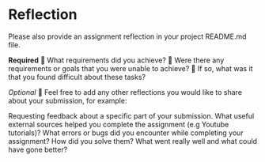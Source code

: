 # Reflection

Please also provide an assignment reflection in your project README.md file.

**Required**
🎯 What requirements did you achieve?
🎯 Were there any requirements or goals that you were unable to achieve?
🎯 If so, what was it that you found difficult about these tasks?

_Optional_
🏹 Feel free to add any other reflections you would like to share about your submission, for example:

Requesting feedback about a specific part of your submission.
What useful external sources helped you complete the assignment (e.g Youtube tutorials)?
What errors or bugs did you encounter while completing your assignment? How did you solve them?
What went really well and what could have gone better?
